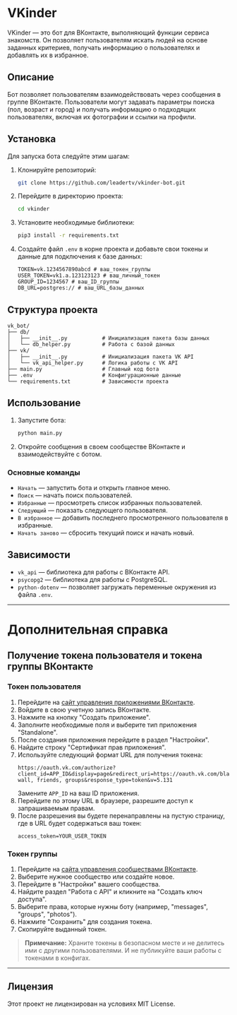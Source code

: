 # VKinder

VKinder — это бот для ВКонтакте, выполняющий функции сервиса знакомств. Он позволяет пользователям искать людей на основе заданных критериев, получать информацию о пользователях и добавлять их в избранное.

## Описание

Бот позволяет пользователям взаимодействовать через сообщения в группе ВКонтакте. Пользователи могут задавать параметры поиска (пол, возраст и город) и получать информацию о подходящих пользователях, включая их фотографии и ссылки на профили.

## Установка

Для запуска бота следуйте этим шагам:

1. Клонируйте репозиторий:
   ```bash
   git clone https://github.com/leadertv/vkinder-bot.git
   ```
   
2. Перейдите в директорию проекта:
   ```bash
   cd vkinder
   ```
   
3. Установите необходимые библиотеки:
   ```bash
   pip3 install -r requirements.txt
   ```

4. Создайте файл `.env` в корне проекта и добавьте свои токены и данные для подключения к базе данных:
   ```
   TOKEN=vk.1234567890abcd # ваш_токен_группы
   USER_TOKEN=vk1.a.123123123 # ваш_личный_токен
   GROUP_ID=1234567 # ваш_ID_группы
   DB_URL=postgres:// # ваш_URL_базы_данных
   ```

## Структура проекта

```
vk_bot/
├── db/
│   ├── __init__.py           # Инициализация пакета базы данных
│   └── db_helper.py          # Работа с базой данных
├── vk/
│   ├── __init__.py           # Инициализация пакета VK API
│   └── vk_api_helper.py      # Логика работы с VK API
├── main.py                   # Главный код бота
├── .env                      # Конфигурационные данные
└── requirements.txt          # Зависимости проекта
```

## Использование

1. Запустите бота:
   ```bash
   python main.py
   ```

2. Откройте сообщения в своем сообществе ВКонтакте и взаимодействуйте с ботом. 

### Основные команды

- `Начать` — запустить бота и открыть главное меню.
- `Поиск` — начать поиск пользователей.
- `Избранные` — просмотреть список избранных пользователей.
- `Следующий` — показать следующего пользователя.
- `В избранное` — добавить последнего просмотренного пользователя в избранные.
- `Начать заново` — сбросить текущий поиск и начать новый.

## Зависимости

- `vk_api` — библиотека для работы с ВКонтакте API.
- `psycopg2` — библиотека для работы с PostgreSQL.
- `python-dotenv` — позволяет загружать переменные окружения из файла `.env`.
---
# Дополнительная справка
## Получение токена пользователя и токена группы ВКонтакте

### Токен пользователя

1. Перейдите на [сайт управления приложениями ВКонтакте](https://vk.com/dev).
2. Войдите в свою учетную запись ВКонтакте.
3. Нажмите на кнопку "Создать приложение".
4. Заполните необходимые поля и выберите тип приложения "Standalone".
5. После создания приложения перейдите в раздел "Настройки".
6. Найдите строку "Сертификат прав приложения".
7. Используйте следующий формат URL для получения токена:
   ```
   https://oauth.vk.com/authorize?client_id=APP_ID&display=page&redirect_uri=https://oauth.vk.com/blank.html&scope=photos, wall, friends, groups&response_type=token&v=5.131
   ```
   Замените `APP_ID` на ваш ID приложения.
8. Перейдите по этому URL в браузере, разрешите доступ к запрашиваемым правам.
9. После разрешения вы будете перенаправлены на пустую страницу, где в URL будет содержаться ваш токен:
   ```
   access_token=YOUR_USER_TOKEN
   ```

### Токен группы

1. Перейдите на [сайта управления сообществами ВКонтакте](https://vk.com/groups).
2. Выберите нужное сообщество или создайте новое.
3. Перейдите в "Настройки" вашего сообщества.
4. Найдите раздел "Работа с API" и кликните на "Создать ключ доступа".
5. Выберите права, которые нужны боту (например, "messages", "groups", "photos").
6. Нажмите "Сохранить" для создания токена.
7. Скопируйте выданный токен.

> **Примечание:** Храните токены в безопасном месте и не делитесь ими с другими пользователями. И не публикуйте ваши работы с токенами в конфигах. 
---

## Лицензия

Этот проект не лицензирован на условиях MIT License. 
